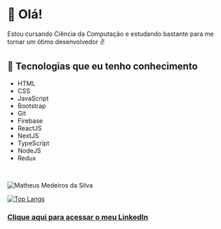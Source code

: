 # 👋 Olá!

<p>Estou cursando Ciência da Computação e estudando bastante para me tornar um ótimo desenvolvedor ✌</p>

## :rocket: Tecnologias que eu tenho conhecimento

- HTML
- CSS
- JavaScript
- Bootstrap
- Git
- Firebase
- ReactJS
- NextJS
- TypeScript
- NodeJS
- Redux

<br/>

![Matheus Medeiros da Silva](https://github-readme-stats.vercel.app/api?username=matheusmeed&show_icons=true&theme=github_dark)

[![Top Langs](https://github-readme-stats.vercel.app/api/top-langs/?username=matheusmeed&layout=compact&theme=github_dark)](https://github.com/anuraghazra/github-readme-stats)



### <a href="https://www.linkedin.com/in/matheus-medeiros-da-silva/">Clique aqui para acessar o meu LinkedIn</a>
<br/>
